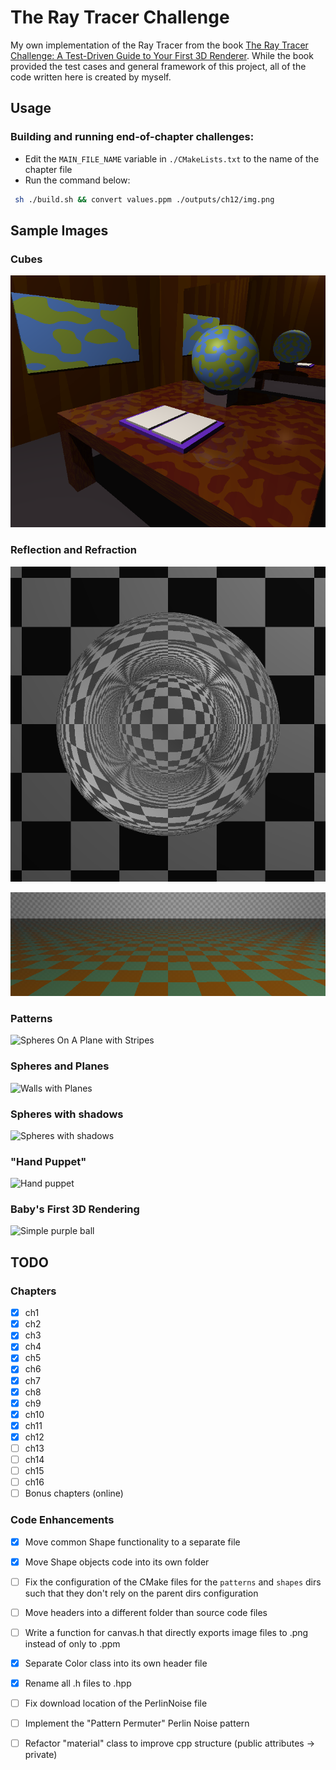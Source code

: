 # The Ray Tracer Challenge

My own implementation of the Ray Tracer from the book [The Ray Tracer Challenge: A Test-Driven Guide to Your First 3D Renderer](http://www.raytracerchallenge.com/). While the book provided the test cases and general framework of this project, all of the code written here is created by myself.

## Usage

### Building and running end-of-chapter challenges:

* Edit the `MAIN_FILE_NAME` variable in `./CMakeLists.txt` to the name of the chapter file
* Run the command below:

```bash
 sh ./build.sh && convert values.ppm ./outputs/ch12/img.png
```

## Sample Images

### Cubes

![Study Room](outputs/ch12/hq_study_hall.png "A quiet study room with some maps, a book, and a mirror")

### Reflection and Refraction

![Glass Ball with Air Pocket](outputs/ch11/hq_fresnel_effect_success.png "A glass sphere with an air bubble interior")

![Fresnel "Lake Effect"](outputs/ch11/glass_floor_fresnel_test.png "A glass surface covering a floor, showing the Fresnel effect")

### Patterns

![Spheres On A Plane with Stripes](outputs/ch10/hq_stripes_and_spheres.png "Some striped spheres sit on a plane, showing the first implementation of a pattern object.")

### Spheres and Planes

![Walls with Planes](outputs/ch9/high_res_multi_wall_pic.png "A wall made of planes interacting with a deformed sphere.")

### Spheres with shadows

![Spheres with shadows](outputs/ch9/high_res_plane_pic.png "Spheres with shadows from an outside light source on an infinite plane.")

### "Hand Puppet"

![Hand puppet](outputs/ch8/hi_res_hand_puppet.png "A 'hand puppet' made up of transformed spheres, highlighting the effect of shadows.")

### Baby's First 3D Rendering

![Simple purple ball](outputs/ch6/classic_purple_sphere.png "The first 3 dimensional object created by the renderer. The shading algorithm brings depth to the image.")

## TODO

### Chapters

- [x] ch1
- [x] ch2
- [x] ch3
- [x] ch4
- [x] ch5
- [x] ch6
- [x] ch7
- [x] ch8
- [x] ch9
- [x] ch10
- [x] ch11
- [x] ch12
- [ ] ch13
- [ ] ch14
- [ ] ch15
- [ ] ch16
- [ ] Bonus chapters (online)

### Code Enhancements

- [x] Move common Shape functionality to a separate file
- [x] Move Shape objects code into its own folder
- [ ] Fix the configuration of the CMake files for the `patterns` and `shapes` dirs such that they don't rely on the parent dirs configuration
- [ ] Move headers into a different folder than source code files
- [ ] Write a function for canvas.h that directly exports image files to .png instead of only to .ppm
- [x] Separate Color class into its own header file
- [x] Rename all .h files to .hpp
- [ ] Fix download location of the PerlinNoise file
- [ ] Implement the "Pattern Permuter" Perlin Noise pattern
- [ ] Refactor "material" class to improve cpp structure (public attributes -> private)

